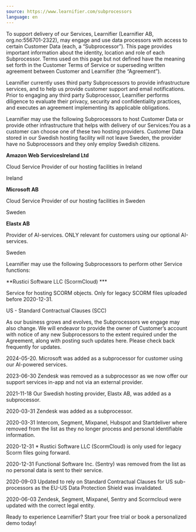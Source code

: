 ```yaml
---
source: https://www.learnifier.com/subprocessors
language: en
---
```


To support delivery of our Services, Learnifier (Learnifier AB, org.no:556701-2322), may engage and use data processors with access to certain Customer Data (each, a “Subprocessor”). This page provides important information about the identity, location and role of each Subprocessor. Terms used on this page but not defined have the meaning set forth in the Customer Terms of Service or superseding written agreement between Customer and Learnifier (the “Agreement”).

Learnifier currently uses third party Subprocessors to provide infrastructure services, and to help us provide customer support and email notifications. Prior to engaging any third party Subprocessor, Learnifier performs diligence to evaluate their privacy, security and confidentiality practices, and executes an agreement implementing its applicable obligations.

Learnifier may use the following Subprocessors to host Customer Data or provide other infrastructure that helps with delivery of our Services:You as a customer can choose one of these two hosting providers. Customer Data stored in our Swedish hosting facility will not leave Sweden, the provider have no Subprocessors and they only employ Swedish citizens.

**Amazon Web ServicesIreland Ltd**

Cloud Service Provider of our hosting facilities in Ireland

Ireland

**Microsoft AB**

Cloud Service Provider of our hosting facilities in Sweden

Sweden

**Elastx AB**

Provider of AI-services. ONLY relevant for customers using our optional AI-services.

Sweden

Learnifier may use the following Subprocessors to perform other Service functions:

**Rustici Software LLC (ScormCloud) ***

Service for hosting SCORM objects. Only for legacy SCORM files uploaded before 2020-12-31.

US - Standard Contractual Clauses (SCC)

As our business grows and evolves, the Subprocessors we engage may also change. We will endeavor to provide the owner of Customer’s account with notice of any new Subprocessors to the extent required under the Agreement, along with posting such updates here. Please check back frequently for updates.

2024-05-20. Microsoft was added as a subprocessor for customer using our AI-powered services.

2023-06-30 Zendesk was removed as a subprocessor as we now offer our support services in-app and not via an external provider.

2021-11-18 Our Swedish hosting provider, Elastx AB, was added as a subprocessor.

2020-03-31 Zendesk was added as a subprocessor.

2020-03-31 Intercom, Segment, Mixpanel, Hubspot and Startdeliver where removed from the list as they no longer process and personal identifiable information.

2020-12-31 * Rustici Software LLC (ScormCloud) is only used for legacy Scorm files going forward.

2020-12-31 Functional Software Inc. (Sentry) was removed from the list as no personal data is sent to their service.

2020-09-03 Updated to rely on Standard Contractual Clauses for US sub-processors as the EU-US Data Protection Shield was invalidated.

2020-06-03 Zendesk, Segment, Mixpanel, Sentry and Scormcloud were updated with the correct legal entity.

Ready to experience Learnifier? Start your free trial or book a personalized demo today!